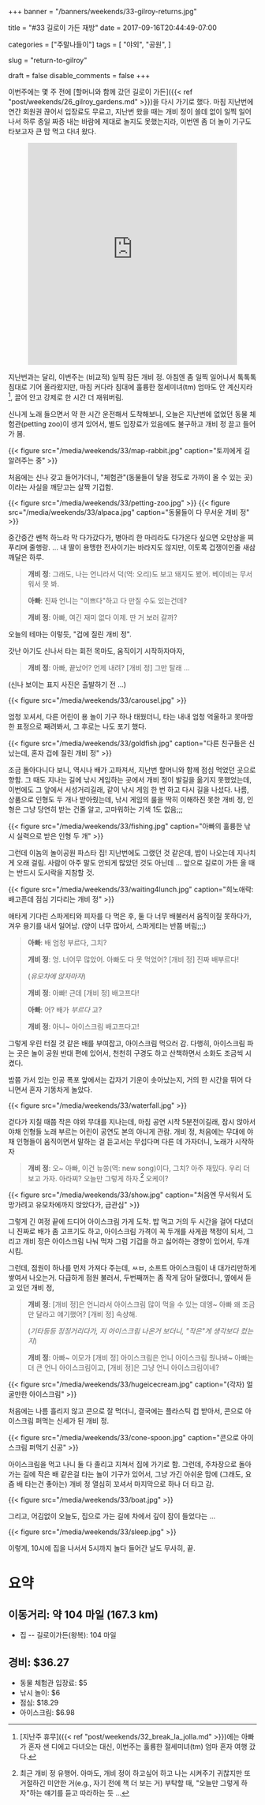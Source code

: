 +++
banner = "/banners/weekends/33-gilroy-returns.jpg"

title = "#33 길로이 가든 재방"
date = 2017-09-16T20:44:49-07:00

categories = ["주말나들이"]
tags = [
    "야외",
    "공원",
]

slug = "return-to-gilroy"

draft = false
disable_comments = false
+++

이번주에는 몇 주 전에 [할머니와 함께 갔던 길로이 가든]({{<
ref "post/weekends/26_gilroy_gardens.md" >}})을 다시 가기로 했다.
마침 지난번에 연간 회원권 끊어서 입장료도 무료고, 지난번 왔을 때는 개비 정이
쓸데 없이 일찍 일어나서 하루 종일 짜증 내는 바람에 제대로 놀지도 못했는지라,
이번엔 좀 더 놀이 기구도 타보고자 큰 맘 먹고 다녀 왔다.

<!--more-->

<figure>
<iframe src="https://www.google.com/maps/embed?pb=!1m18!1m12!1m3!1d3186.201019341095!2d-121.63124928433105!3d37.00500046384339!2m3!1f0!2f0!3f0!3m2!1i1024!2i768!4f13.1!3m3!1m2!1s0x808e1df89d8c43e1%3A0x3667230a2c7a94ff!2sGilroy+Gardens+Family+Theme+Park!5e0!3m2!1sen!2sus!4v1501385938839"
width="100%" height="450" frameborder="0" style="border:0" allowfullscreen></iframe>
</figure>

지난번과는 달리, 이번주는 (비교적) 일찍 잠든 개비 정. 아침엔 좀 일찍 일어나서
톡톡톡 침대로 기어 올라왔지만, 마침 커다라 침대에 훌륭한 절세미녀(tm) 엄마도
안 계신지라[^1], 끌어 안고 강제로 한 시간 더 재워버림.

[^1]: [지난주 휴무]({{< ref "post/weekends/32_break_la_jolla.md" >}})에는 아빠가 혼자 샌 디에고 다녀오는 대신, 이번주는 훌륭한 절세미녀(tm) 엄마 혼자 여행 갔다.

신나게 노래 들으면서 약 한 시간 운전해서 도착해보니, 오늘은 지난번에 없었던
동물 체험관(petting zoo)이 생겨 있어서, 별도 입장료가 있음에도 불구하고 개비
정 끌고 들어가 봄.

{{< figure src="/media/weekends/33/map-rabbit.jpg"
  caption="토끼에게 길 알려주는 중" >}}

처음에는 신나 갖고 들어가더니, "체험관"(동물들이 닿을 정도로 가까이 올 수 있는
곳)이라는 사실을 깨닫고는 살짝 기겁함.

{{< figure src="/media/weekends/33/petting-zoo.jpg" >}}
{{< figure src="/media/weekends/33/alpaca.jpg"
  caption="동물들이 다 무서운 개비 정" >}}

중간중간 쎈척 하느라 막 다가갔다가, 병아리 한 마리라도 다가온다 싶으면 오만상을
찌푸리며 줄행랑. … 내 딸이 용맹한 전사이기는 바라지도 않지만, 이토록 겁쟁이인줄
새삼 깨달은 하루.

> **개비 정**: 그래도, 나는 언니라서 덕(역: 오리)도 보고 돼지도 봤어. 베이비는
> 무서워서 못 봐.
>
> **아빠**: 진짜 언니는 "이쁘다"하고 다 만질 수도 있는건데?
>
> **개비 정**: 아빠, 여긴 재미 없다 이제. 딴 거 보러 갈까?

오늘의 테마는 이렇듯, "겁에 질린 개비 정".

갓난 아기도 신나서 타는 회전 목마도, 움직이기 시작하자마자,

> **개비 정**: 아빠, 끝났어? 언제 내려? [개비 정] 그만 탈래 …

(신나 보이는 표지 사진은 출발하기 전 …)

{{< figure src="/media/weekends/33/carousel.jpg" >}}

엄청 꼬셔서, 다른 어린이 용 놀이 기구 하나 태웠더니, 타는 내내 엄청 억울하고
못마땅한 표정으로 째려봐서, 그 후로는 나도 포기 했다.

{{< figure src="/media/weekends/33/goldfish.jpg"
  caption="다른 친구들은 신났는데, 혼자 겁에 질린 개비 정" >}}

조금 돌아다니다 보니, 역시나 배가 고파져서, 지난번 할머니와 함께 점심 먹었던
곳으로 향함. 그 때도 지나는 길에 낚시 게임하는 곳에서 개비 정이 발길을
옮기지 못했었는데, 이번에도 그 앞에서 서성거리길래, 같이 낚시 게임 한 번 하고
다시 길을 나섰다. 나름, 상품으로 인형도 두 개나 받아줬는데, 낚시 게임의 룰을
딱히 이해하진 못한 개비 정, 인형은 그냥 당연히 받는 건줄 알고, 고마워하는
기색 1도 없음;;;

{{< figure src="/media/weekends/33/fishing.jpg"
  caption="아빠의 훌륭한 낚시 실력으로 받은 인형 두 개" >}}

그런데 이놈의 놀이공원 파스타 집! 지난번에도 그랬던 것 같은데, 밥이 나오는데
지나치게 오래 걸림. 사람이 아주 말도 안되게 많았던 것도 아닌데 … 앞으로 길로이
가든 올 때는 반드시 도시락을 지참할 것.

{{< figure src="/media/weekends/33/waiting4lunch.jpg"
  caption="희노애락: 배고픈데 점심 기다리는 개비 정" >}}

애타게 기다린 스파게티와 피자를 다 먹은 후, 둘 다 너무 배불러서 움직이질
못하다가, 겨우 용기를 내서 일어남. (양이 너무 많아서, 스파게티는 반쯤 버림;;;)

> **아빠**: 배 엄청 부르다, 그치?
>
> **개비 정**: 엉. 너어무 많았어. 아빠도 다 못 먹었어? [개비 정] 진짜 배부르다!
>
> (_유모차에 앉자마자_)
>
> **개비 정**: 아빠! 근데 [개비 정] 배고프다!
>
> **아빠**: 어? 배가 _부르다_ 고?
>
> **개비 정**: 아니~ 아이스크림 배고프다고!

그렇게 우린 터질 것 같은 배를 부여잡고, 아이스크림 먹으러 감. 다행히,
아이스크림 파는 곳은 놀이 공원 반대 편에 있어서, 천천히 구경도 하고 산책하면서
소화도 조금씩 시켰다.

밤쯤 가서 있는 인공 폭포 앞에서는 갑자기 기운이 솟아났는지, 거의 한 시간을 뛰어
다니면서 혼자 기똥차게 놀았다.

{{< figure src="/media/weekends/33/waterfall.jpg" >}}

걷다가 지칠 때쯤 작은 야외 무대를 지나는데, 마침 공연 시작 5분전이길래, 잠시
앉아서 야채 인형들 노래 부르는 어린이 공연도 본의 아니게 관람. 개비 정,
처음에는 무대에 야채 인형들이 움직이면서 말하는 걸 듣고서는 무섭다며 다른
데 가자더니, 노래가 시작하자

> **개비 정**: 오~ 아빠, 이건 뉴쏭(역: new song)이다, 그치? 아주 재밌다.
우리 더 보고 가자. 아라찌? 오늘만 그렇게 하자.[^2] 오케이?

[^2]: 최근 개비 정 유행어. 아마도, 개비 정이 하고싶어 하고 나는 시켜주기 귀찮지만 또 거절하긴 미안한 거(e.g., 자기 전에 책 더 보는 거) 부탁할 때, "오늘만 그렇게 하자"하는 얘기를 듣고 따라하는 듯 …

{{< figure
  src="/media/weekends/33/show.jpg"
  caption="처음엔 무서워서 도망가려고 유모차에까지 앉았다가, 급관심" >}}

그렇게 긴 여정 끝에 드디어 아이스크림 가게 도착. 밥 먹고 거의 두 시간을 걸어
다녔더니 진짜로 배가 좀 고프기도 하고, 아이스크림 가격이 꼭 두개를 사게끔
책정이 되서, 그리고 개비 정은 아이스크림 나눠 먹자 그럼 기겁을 하고 싫어하는
경향이 있어서, 두개 시킴.

그런데, 점원이 하나를 먼저 가져다 주는데, ㅆㅂ, 소프트 아이스크림이
내 대가리만하게 쌓여서 나오는거. 다급하게 점원 불러서, 두번째꺼는 좀 작게 담아
달랬더니, 옆에서 듣고 있던 개비 정,

> **개비 정**: [개비 정]은 언니라서 아이스크림 많이 먹을 수 있는 데엥~ 아빠 왜
> 조금만 달라고 얘기했어? [개비 정] 속상해.
>
> (_기타등등 징징거리다가, 지 아이스크림 나온거 보더니, "작은"게 생각보다 컸는지_)
>
> **개비 정**: 아빠~ 이모가 [개비 정] 아이스크림은 언니 아이스크림 줬나봐~
> 아빠는 더 큰 언니 아이스크림이고, [개비 정]은 그냥 언니 아이스크림이네?

{{< figure
  src="/media/weekends/33/hugeicecream.jpg"
  caption="(각자) 얼굴만한 아이스크림" >}}

처음에는 나름 흘리지 않고 콘으로 잘 먹더니, 결국에는 플라스틱 컵 받아서,
콘으로 아이스크림 퍼먹는 신세가 된 개비 정.

{{< figure
  src="/media/weekends/33/cone-spoon.jpg"
  caption="콘으로 아이스크림 퍼먹기 신공" >}}

아이스크림을 먹고 나니 둘 다 졸리고 지쳐서 집에 가기로 함.
그런데, 주차장으로 돌아 가는 길에 작은 배 같은걸 타는 놀이 기구가 있어서, 그냥
가긴 아쉬운 맘에 (그래도, 요즘 배 타는건 좋아는) 개비 정 열심히 꼬셔서
마지막으로 하나 더 타고 감.

{{< figure src="/media/weekends/33/boat.jpg" >}}

그리고, 어김없이 오늘도, 집으로 가는 길에 차에서 깊이 잠이 들었다는 …

{{< figure src="/media/weekends/33/sleep.jpg" >}}

이렇게, 10시에 집을 나서서 5시까지 놀다 들어간 날도 무사히, 끝.

# 요약

## 이동거리: 약 104 마일 (167.3 km)

- 집 -- 길로이가든(왕복): 104 마일

## 경비: $36.27

- 동물 체험관 입장료: $5
- 낚시 놀이: $6
- 점심: $18.29
- 아이스크림: $6.98
